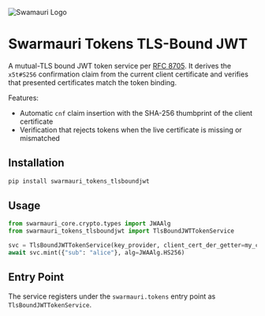 ![Swamauri Logo](https://res.cloudinary.com/dbjmpekvl/image/upload/v1730099724/Swarmauri-logo-lockup-2048x757_hww01w.png)

# Swarmauri Tokens TLS-Bound JWT

A mutual-TLS bound JWT token service per [RFC 8705](https://www.rfc-editor.org/rfc/rfc8705).
It derives the `x5t#S256` confirmation claim from the current client certificate
and verifies that presented certificates match the token binding.

Features:
- Automatic `cnf` claim insertion with the SHA-256 thumbprint of the client certificate
- Verification that rejects tokens when the live certificate is missing or mismatched

## Installation

```bash
pip install swarmauri_tokens_tlsboundjwt
```

## Usage

```python
from swarmauri_core.crypto.types import JWAAlg
from swarmauri_tokens_tlsboundjwt import TlsBoundJWTTokenService

svc = TlsBoundJWTTokenService(key_provider, client_cert_der_getter=my_cert_getter)
await svc.mint({"sub": "alice"}, alg=JWAAlg.HS256)
```

## Entry Point

The service registers under the `swarmauri.tokens` entry point as
`TlsBoundJWTTokenService`.
